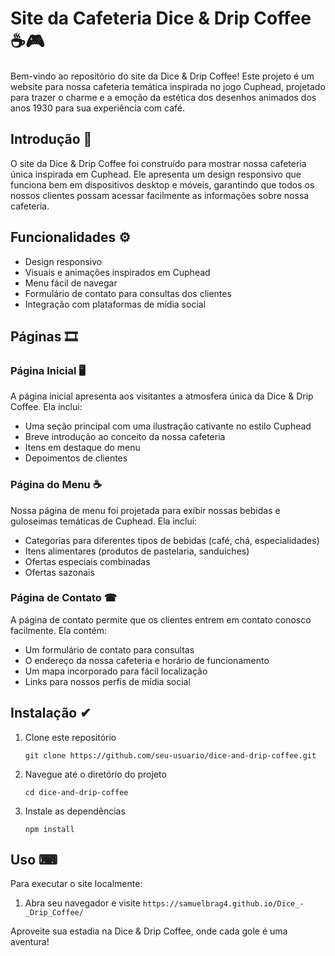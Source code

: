 # Site da Cafeteria Dice & Drip Coffee ☕🎮

Bem-vindo ao repositório do site da Dice & Drip Coffee! Este projeto é um website para nossa cafeteria temática inspirada no jogo Cuphead, projetado para trazer o charme e a emoção da estética dos desenhos animados dos anos 1930 para sua experiência com café.

## Introdução 🧐

O site da Dice & Drip Coffee foi construído para mostrar nossa cafeteria única inspirada em Cuphead. Ele apresenta um design responsivo que funciona bem em dispositivos desktop e móveis, garantindo que todos os nossos clientes possam acessar facilmente as informações sobre nossa cafeteria.

## Funcionalidades ⚙

- Design responsivo
- Visuais e animações inspirados em Cuphead
- Menu fácil de navegar
- Formulário de contato para consultas dos clientes
- Integração com plataformas de mídia social

## Páginas 🎞

### Página Inicial 🖥
A página inicial apresenta aos visitantes a atmosfera única da Dice & Drip Coffee. Ela inclui:
- Uma seção principal com uma ilustração cativante no estilo Cuphead
- Breve introdução ao conceito da nossa cafeteria
- Itens em destaque do menu
- Depoimentos de clientes

### Página do Menu ☕
Nossa página de menu foi projetada para exibir nossas bebidas e guloseimas temáticas de Cuphead. Ela inclui:
- Categorias para diferentes tipos de bebidas (café, chá, especialidades)
- Itens alimentares (produtos de pastelaria, sanduíches)
- Ofertas especiais combinadas
- Ofertas sazonais

### Página de Contato ☎
A página de contato permite que os clientes entrem em contato conosco facilmente. Ela contém:
- Um formulário de contato para consultas
- O endereço da nossa cafeteria e horário de funcionamento
- Um mapa incorporado para fácil localização
- Links para nossos perfis de mídia social

## Instalação ✔

1. Clone este repositório
   ```
   git clone https://github.com/seu-usuario/dice-and-drip-coffee.git
   ```
2. Navegue até o diretório do projeto
   ```
   cd dice-and-drip-coffee
   ```
3. Instale as dependências
   ```
   npm install
   ```

## Uso ⌨

Para executar o site localmente:

1. Abra seu navegador e visite `https://samuelbrag4.github.io/Dice_-_Drip_Coffee/`

Aproveite sua estadia na Dice & Drip Coffee, onde cada gole é uma aventura!
